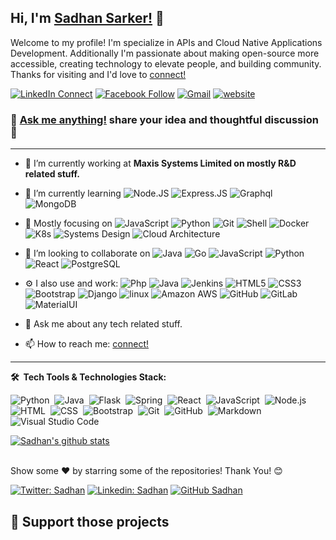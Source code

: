 ## Hi, I'm [Sadhan Sarker!](https://mesadhan.github.io) 👋 
Welcome to my profile! I'm specialize in APIs and Cloud Native Applications Development.
Additionally I'm passionate about making open-source more accessible, creating technology to elevate people, and building community. Thanks for visiting and I'd love to [connect!](https://linkedin.com/in/csesadhan)

[![LinkedIn Connect](https://img.shields.io/badge/%20-Connect-black?color=14171A&labelColor=212121&logo=linkedin&logoColor=ffffff)](https://www.linkedin.com/in/csesadhan/)
[![Facebook Follow](https://img.shields.io/badge/%20-Connect-black?color=14171A&labelColor=1976d2&logo=facebook&logoColor=ffffff)](https://www.facebook.com/cse.sadhan/)
[![Gmail](https://img.shields.io/badge/%20-Send%20Mail-black?color=14171A&labelColor=ef5350&logo=gmail&logoColor=ffffff)](mailto:cse.sadhan@gmail.com?subject=From%20GitHub&body=Hi,%20there.%20Found%20you%20from%20GitHub.)
[![website](https://img.shields.io/badge/PortfolioWebsite-Sadhan-2648ff?style=flat-square&logo=google-chrome)](https://mesadhan.github.io)

### :thought_balloon: [Ask me anything!](https://github.com/mesadhan/mesadhan/issues/new?template=addword.md&title=discussion%7Cadd%7C%3CINSERT-WORD%3E) share your idea and thoughtful discussion :rocket:
___

<!--
#### Open To Work
Full Stack Engineer · Full Stack Developer · DevOps · Software Engineer · Web Developer · Software Engineer 
as Full-time · Contract · Part-time · Internship · Temporary · Remote
-->


<!--
Here are some ideas to get you started:
**mesadhan/mesadhan** is a ✨ _special_ ✨ repository because its `README.md` (this file) appears on your GitHub profile.

<p align="left"> <img src="https://komarev.com/ghpvc/?username=mesadhan&label=Views&color=blue&style=plastic" alt="mesadhan" /> </p>

![](https://github-readme-stats.vercel.app/api?username=mesadhan&&show_icons=true&title_color=ffffff&icon_color=bb2acf&text_color=daf7dc&bg_color=cecece)

![Sadhan's github stats](https://github-readme-stats.vercel.app/api?username=mesadhan&theme=dark&show_icons=true)

<img align="center" src="https://github-readme-stats.vercel.app/api/top-langs/?username=mesadhan&theme=light&hide_langs_below=1" />

-->


<!--
## About me
- 🔭 I’m currently working on mostly R&D related stuff.
- 🌱 I’m currently learning AI & ML, Systems Design and Cloud Architecture.
- 👯 I’m looking to collaborate on Python, JavaScript, Java, Go.
- 🤔 I’m looking for help with AI & ML.
- 💬 Ask me about any tech related stuff.
- 📫 How to reach me: [Twitter - @eng_sadhan](https://twitter.com/eng_sadhan), [LinkedIn - @csesadhan](https://www.linkedin.com/in/csesadhan/)
- 😄 Pronouns: He/His
- ⚡ Fun fact: None.
-->


- 🔭 I’m currently working at **Maxis Systems Limited on mostly R&D related stuff.**
- 🌱 I’m currently learning
  ![Node.JS](https://img.shields.io/badge/-Node.JS-black?style=plastic&logo=Node.js)
  ![Express.JS](https://img.shields.io/badge/-Express.JS-c7b198?style=plastic&logo=Express.JS)
  ![Graphql](https://img.shields.io/badge/-Graphql-E10098?style=plastic&logo=Graphql)
  ![MongoDB](https://img.shields.io/badge/-MongoDB-black?style=plastic&logo=mongodb)
  
- 🚀 Mostly focusing on
  ![JavaScript](https://img.shields.io/badge/-JavaScript-black?style=plastic&logo=javascript)
  ![Python](https://img.shields.io/badge/-Python-8fcfd1?style=plastic&logo=Python)
  ![Git](https://img.shields.io/badge/-Git-black?style=plastic&logo=git)
  ![Shell](https://img.shields.io/badge/-Shell-blasck?style=plastic&logo=Shell)
  ![Docker](https://img.shields.io/badge/-Docker-blasck?style=plastic&logo=Docker)
  ![K8s](https://img.shields.io/badge/-K8s-blasck?style=plastic&logo=Kubernetes)
  ![Systems Design](https://img.shields.io/badge/-SystemDesign-blasck?style=plastic&logo=SystemDesign)
  ![Cloud Architecture](https://img.shields.io/badge/-CloudArchitecture-blasck?style=plastic&logo=CloudArchitecture)
  
- 👯 I’m looking to collaborate on 
  ![Java](https://img.shields.io/badge/-Java-black?style=plastic&logo=java)
  ![Go](https://img.shields.io/badge/-Go-black?style=plastic&logo=go)
  ![JavaScript](https://img.shields.io/badge/-JavaScript-black?style=plastic&logo=javascript)
  ![Python](https://img.shields.io/badge/-Python-333333?style=flat&logo=python)
  ![React](https://img.shields.io/badge/-React-3b2e5a?style=plastic&logo=react)
  ![PostgreSQL](https://img.shields.io/badge/-PostgreSQL-336791?style=plastic&logo=postgresql)
  
- ⚙️ I also use and work: 
  ![Php](https://img.shields.io/badge/-php-394989?style=plastic&logo=php)
  ![Java](https://img.shields.io/badge/-java-3f4441?style=plastic&logo=java) 
  ![Jenkins](https://img.shields.io/badge/-Jenkins-black?style=plastic&logo=Jenkins)
  ![HTML5](https://img.shields.io/badge/-HTML5-E34F26?style=plastic&logo=html5&logoColor=white)
  ![CSS3](https://img.shields.io/badge/-CSS3-1572B6?style=plastic&logo=css3)
  ![Bootstrap](https://img.shields.io/badge/-Bootstrap-563D7C?style=plastic&logo=bootstrap)
  ![Django](https://img.shields.io/badge/-Django-092E20?style=plastic&logo=Django)
  ![linux](https://img.shields.io/badge/-Linux-092E20?style=plastic&logo=Linux)
  ![Amazon AWS](https://img.shields.io/badge/Amazon%20AWS-232F3E?style=plastic&logo=amazon-aws)
  ![GitHub](https://img.shields.io/badge/-GitHub-181717?style=plastic&logo=github)
  ![GitLab](https://img.shields.io/badge/-GitLab-FCA121?style=plastic&logo=gitlab)
  ![MaterialUI](https://img.shields.io/badge/-MatrialUI-0081CB?style=plastic&logo=material-UI)
  
- 💬 Ask me about any tech related stuff.
- 📫 How to reach me: [connect!](https://linkedin.com/in/csesadhan)




___
<!--
**Most Using Programming Languages:**

<span>
<code>
<img height="30" src="https://raw.githubusercontent.com/github/explore/80688e429a7d4ef2fca1e82350fe8e3517d3494d/topics/python/python.png">
<img height="30" src="https://raw.githubusercontent.com/github/explore/80688e429a7d4ef2fca1e82350fe8e3517d3494d/topics/javascript/javascript.png">
<img height="30" src="https://raw.githubusercontent.com/github/explore/80688e429a7d4ef2fca1e82350fe8e3517d3494d/topics/java/java.png">
<img height="30" src="https://raw.githubusercontent.com/github/explore/80688e429a7d4ef2fca1e82350fe8e3517d3494d/topics/go/go.png">
</code>
</span>

[![Top Langs](https://github-readme-stats.vercel.app/api/top-langs/?username=mesadhan&layout=compact)](https://github.com/mesadhan)

-->




**🛠 &nbsp;Tech Tools & Technologies Stack:**

![Python](https://img.shields.io/badge/-Python-333333?style=flat&logo=python)&nbsp;
![Java](https://img.shields.io/badge/-Java-333333?style=flat&logo=Java&logoColor=FFA518)&nbsp;
![Flask](https://img.shields.io/badge/-Flask-333333?style=flat&logo=flask)&nbsp;
![Spring](https://img.shields.io/badge/-SpringBoot-333333?style=flat&logo=spring)&nbsp;
![React](https://img.shields.io/badge/-React-333333?style=flat&logo=react)&nbsp;
![JavaScript](https://img.shields.io/badge/-JavaScript-333333?style=flat&logo=javascript)&nbsp;
![Node.js](https://img.shields.io/badge/-Node.js-333333?style=flat&logo=node.js)&nbsp;
![HTML](https://img.shields.io/badge/-HTML-333333?style=flat&logo=HTML5)&nbsp;
![CSS](https://img.shields.io/badge/-CSS-333333?style=flat&logo=CSS3&logoColor=1572B6)&nbsp;
![Bootstrap](https://img.shields.io/badge/-Bootstrap-333333?style=flat&logo=bootstrap&logoColor=563D7C)&nbsp;
![Git](https://img.shields.io/badge/-Git-333333?style=flat&logo=git)&nbsp;
![GitHub](https://img.shields.io/badge/-GitHub-333333?style=flat&logo=github)&nbsp;
![Markdown](https://img.shields.io/badge/-Markdown-333333?style=flat&logo=markdown)&nbsp;
![Visual Studio Code](https://img.shields.io/badge/-Visual%20Studio%20Code-333333?style=flat&logo=visual-studio-code&logoColor=007ACC)
<br/>




<!--
[![ReadMe Card](https://github-readme-stats.vercel.app/api/pin/?username=mesadhan&repo=pizza-shop-for-innoscripta)](https://github.com/mesadhan/pizza-shop-for-innoscripta)
[![ReadMe Card](https://github-readme-stats.vercel.app/api/pin/?username=mesadhan&repo=local-devops-pipeline-vagrant)](https://github.com/mesadhan/local-devops-pipeline-vagrant)

[![ReadMe Card](https://github-readme-stats.vercel.app/api/pin/?username=mesadhan&repo=single-node-k8s-workspace-vagrant)](https://github.com/mesadhan/single-node-k8s-workspace-vagrant)

[![ReadMe Card](https://github-readme-stats.vercel.app/api/pin/?username=mesadhan&repo=single-node-k8s-workspace-vagrant)](https://github.com/mesadhan/single-node-k8s-workspace-vagrant)
-->


<a href="https://github.com/mesadhan">
 <img align="center" src="https://github-readme-stats.vercel.app/api?username=mesadhan&show_icons=true&theme=merko" alt="Sadhan's github stats"/> 
</a>

<br/>
<br/>

Show some ❤️ by starring some of the repositories!
Thank You! 😊 

[![Twitter: Sadhan](https://img.shields.io/twitter/follow/eng_sadhan?style=social)](https://twitter.com/eng_sadhan)
[![Linkedin: Sadhan](https://img.shields.io/badge/-Sadhan-blue?style=flat-square&logo=Linkedin&logoColor=white&link=https://www.linkedin.com/in/csesadhan/)](https://www.linkedin.com/in/csesadhan/)
[![GitHub Sadhan](https://img.shields.io/github/followers/mesadhan?label=follow&style=social)](https://github.com/mesadhan)

## 💖 Support those projects
